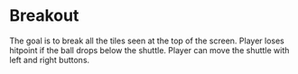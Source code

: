 # Breakout
The goal is to break all the tiles seen at the top of the screen. Player loses hitpoint if the ball drops below the shuttle. Player can move the shuttle with left and right buttons.

